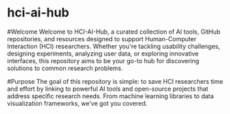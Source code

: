 # hci-ai-hub

#Welcome
Welcome to HCI-AI-Hub, a curated collection of AI tools, GitHub repositories, and resources designed to support Human-Computer Interaction (HCI) researchers. Whether you're tackling usability challenges, designing experiments, analyzing user data, or exploring innovative interfaces, this repository aims to be your go-to hub for discovering solutions to common research problems.

#Purpose
The goal of this repository is simple: to save HCI researchers time and effort by linking to powerful AI tools and open-source projects that address specific research needs. From machine learning libraries to data visualization frameworks, we’ve got you covered.
